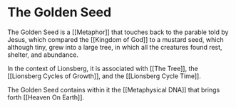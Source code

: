 # The Golden Seed

The Golden Seed is a [[Metaphor]] that touches back to the parable told by Jesus, which compared the [[Kingdom of God]] to a mustard seed, which although tiny, grew into a large tree, in which all the creatures found rest, shelter, and abundance. 

In the context of Lionsberg, it is associated with [[The Tree]], the [[Lionsberg Cycles of Growth]], and the [[Lionsberg Cycle Time]]. 

The Golden Seed contains within it the [[Metaphysical DNA]] that brings forth [[Heaven On Earth]]. 
